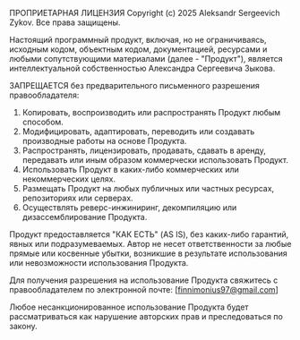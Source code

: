 ПРОПРИЕТАРНАЯ ЛИЦЕНЗИЯ
Copyright (c) 2025 Aleksandr Sergeevich Zykov. Все права защищены.

Настоящий программный продукт, включая, но не ограничиваясь, исходным кодом,
объектным кодом, документацией, ресурсами и любыми сопутствующими материалами
(далее - "Продукт"), является интеллектуальной собственностью Александра Сергеевича Зыкова.

ЗАПРЕЩАЕТСЯ без предварительного письменного разрешения правообладателя:

1. Копировать, воспроизводить или распространять Продукт любым способом.
2. Модифицировать, адаптировать, переводить или создавать производные работы на основе Продукта.
3. Распространять, лицензировать, продавать, сдавать в аренду, передавать или иным образом коммерчески использовать Продукт.
4. Использовать Продукт в каких-либо коммерческих или некоммерческих целях.
5. Размещать Продукт на любых публичных или частных ресурсах, репозиториях или серверах.
6. Осуществлять реверс-инжиниринг, декомпиляцию или дизассемблирование Продукта.

Продукт предоставляется "КАК ЕСТЬ" (AS IS), без каких-либо гарантий, явных или подразумеваемых.
Автор не несет ответственности за любые прямые или косвенные убытки, возникшие в результате
использования или невозможности использования Продукта.

Для получения разрешения на использование Продукта свяжитесь с правообладателем
по электронной почте: [finnimonius97@gmail.com]

Любое несанкционированное использование Продукта будет рассматриваться как нарушение
авторских прав и преследоваться по закону.